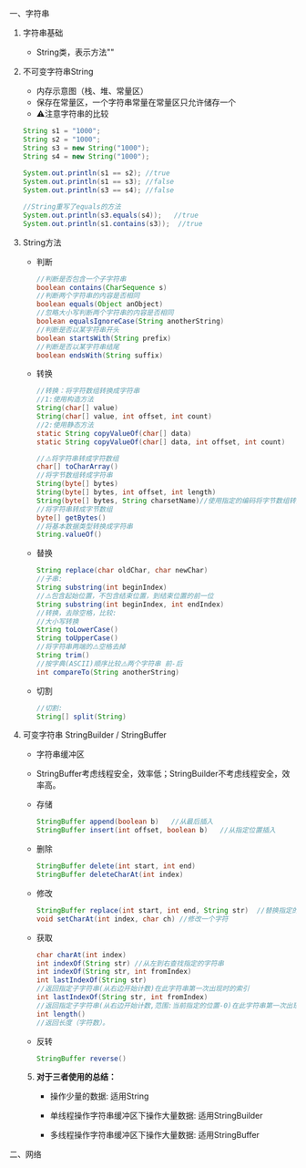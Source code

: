 一、字符串

1. 字符串基础

   * String类，表示方法""

2. 不可变字符串String

   * 内存示意图（栈、堆、常量区）
   * 保存在常量区，一个字符串常量在常量区只允许储存一个
   * ⚠️注意字符串的比较

   ```java
   String s1 = "1000";
   String s2 = "1000";
   String s3 = new String("1000");
   String s4 = new String("1000");
       	
   System.out.println(s1 == s2); //true
   System.out.println(s1 == s3); //false
   System.out.println(s3 == s4); //false
   
   //String重写了equals的方法
   System.out.println(s3.equals(s4));   //true
   System.out.println(s1.contains(s3));  //true
   ```

3. String方法

   * 判断

     ```java
     //判断是否包含一个子字符串
     boolean contains(CharSequence s) 
     //判断两个字符串的内容是否相同
     boolean equals(Object anObject) 
     //忽略大小写判断两个字符串的内容是否相同
     boolean equalsIgnoreCase(String anotherString) 
     //判断是否以某字符串开头
     boolean startsWith(String prefix)
     //判断是否以某字符串结尾
     boolean endsWith(String suffix) 
     ```

   * 转换

     ```java
     //转换：将字符数组转换成字符串
     //1:使用构造方法
     String(char[] value) 
     String(char[] value, int offset, int count) 
     //2:使用静态方法
     static String copyValueOf(char[] data) 
     static String copyValueOf(char[] data, int offset, int count) 
     
     //⚠️将字符串转成字符数组
     char[] toCharArray() 
     //将字节数组转成字符串
     String(byte[] bytes) 
     String(byte[] bytes, int offset, int length)
     String(byte[] bytes, String charsetName)//使用指定的编码将字节数组转换成字符成
     //将字符串转成字节数组
     byte[] getBytes() 
     //将基本数据类型转换成字符串
     String.valueOf()
     ```

   * 替换

     ```java
     String replace(char oldChar, char newChar) 
     //子串:
     String substring(int beginIndex)  
     //⚠️包含起始位置，不包含结束位置，到结束位置的前一位
     String substring(int beginIndex, int endIndex)
     //转换，去除空格，比较:
     //大小写转换
     String toLowerCase() 
     String toUpperCase()
     //将字符串两端的⚠️空格去掉
     String trim()  
     //按字典(ASCII)顺序比较⚠️两个字符串 前-后
     int compareTo(String anotherString)
     ```

   * 切割

     ```java
     //切割:
     String[] split(String)
     ```

     

4. 可变字符串 StringBuilder / StringBuffer

   * 字符串缓冲区

   * StringBuffer考虑线程安全，效率低；StringBuilder不考虑线程安全，效率高。

   * 存储

     ```java
     StringBuffer append(boolean b)   //从最后插入
     StringBuffer insert(int offset, boolean b)   //从指定位置插入
     ```

   * 删除

     ```java
     StringBuffer delete(int start, int end) 
     StringBuffer deleteCharAt(int index)
     ```

   * 修改

     ```java
     StringBuffer replace(int start, int end, String str)  //替换指定的子字符串
     void setCharAt(int index, char ch) //修改一个字符
     ```

   * 获取

     ```java
     char charAt(int index) 
     int indexOf(String str) //从左到右查找指定的字符串
     int indexOf(String str, int fromIndex)
     int lastIndexOf(String str) 
     //返回指定子字符串(从右边开始计数)在此字符串第一次出现时的索引
     int lastIndexOf(String str, int fromIndex) 
     //返回指定子字符串(从右边开始计数,范围:当前指定的位置-0)在此字符串第一次出现时的索引 
     int length() 
     //返回长度（字符数）。
     ```

   * 反转

     ```java
     StringBuffer reverse()
     ```

   5. **对于三者使用的总结：**

      * 操作少量的数据: 适用String

      * 单线程操作字符串缓冲区下操作大量数据: 适用StringBuilder

      * 多线程操作字符串缓冲区下操作大量数据: 适用StringBuffer



二、网络



